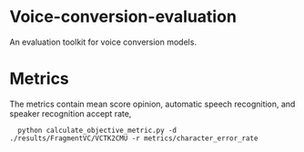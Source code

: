 # Voice-conversion-evaluation
An evaluation toolkit for voice conversion models.

# Metrics
The metrics contain mean score opinion, automatic speech recognition, and speaker recognition accept rate,
```
  python calculate_objective_metric.py -d ./results/FragmentVC/VCTK2CMU -r metrics/character_error_rate
```
